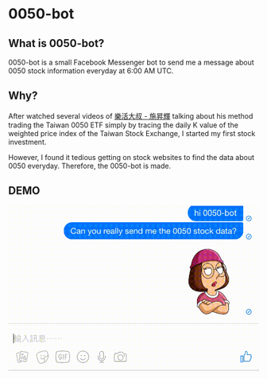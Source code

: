 # 0050-bot

## What is 0050-bot?
0050-bot is a small Facebook Messenger bot to send me a message about 0050 stock information everyday at 6:00 AM UTC.

## Why?
After watched several videos of [樂活大叔 - 施昇輝](https://www.facebook.com/wherewillispeak/) talking about his method trading the Taiwan 0050 ETF simply by tracing the daily K value of the weighted price index of the Taiwan Stock Exchange, I started my first stock investment.

However, I found it tedious getting on stock websites to find the data about 0050 everyday. Therefore, the 0050-bot is made.

## DEMO
![0050-bot-demo](https://github.com/WanLinLin/0050-bot/blob/master/public/0050-bot-demo.gif)
